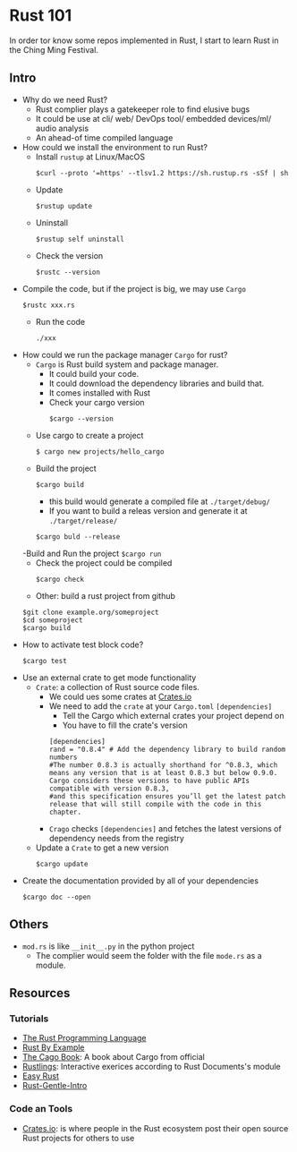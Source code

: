 # Rust 101 

In order tor know some repos implemented in Rust, I start to learn Rust in the Ching Ming Festival.

## Intro 

- Why do we need Rust? 
    - Rust complier plays a gatekeeper role to find elusive bugs
    - It could be use at cli/ web/ DevOps tool/ embedded devices/ml/ audio analysis
    - An ahead-of time compiled language 
- How could we install the environment to run Rust?
    - Install `rustup` at Linux/MacOS
        ```
        $curl --proto '=https' --tlsv1.2 https://sh.rustup.rs -sSf | sh
        ```
    - Update 
        ```
        $rustup update
        ```
    - Uninstall 
        ```
        $rustup self uninstall
        ```
    - Check the version 
        ```
        $rustc --version
        ```
- Compile the code, but if the project is big, we may use `Cargo` 
  ```
  $rustc xxx.rs
  ```
  - Run the code
    ```
    ./xxx
    ```
- How could we run the package manager `Cargo` for rust?
    - `Cargo` is Rust build system and package manager.
        - It could build your code.
        - It could download the dependency libraries and build that.
        - It comes installed with Rust
        - Check your cargo version
            ```
            $cargo --version
            ```
    - Use cargo to create a project
        ```
        $ cargo new projects/hello_cargo
        ```
    - Build the project
        ```
        $cargo build 
        ```
        - this build would generate a compiled file at `./target/debug/`
        - If you want to build a releas version and generate it at `./target/release/`
        ```
        $cargo buld --release
        ```
    -Build and Run the project
        ```
        $cargo run 
        ```
    - Check the project could be compiled
        ```
        $cargo check 
        ```
    - Other: build a rust project from github
    ```
    $git clone example.org/someproject
    $cd someproject
    $cargo build 
    ```
- How to activate test block code?
    ```
    $cargo test
    ```
- Use an external crate to get mode functionality
    - `Crate`: a collection of Rust source code files. 
        - We could ues some crates at [Crates.io](https://crates.io/)
        - We need to add the `crate` at your `Cargo.toml` `[dependencies]` 
            - Tell the Cargo which external crates your project depend on 
            - You have to fill the crate's version 
            ```
            [dependencies]
            rand = "0.8.4" # Add the dependency library to build random numbers
            #The number 0.8.3 is actually shorthand for ^0.8.3, which means any version that is at least 0.8.3 but below 0.9.0. Cargo considers these versions to have public APIs compatible with version 0.8.3, 
            #and this specification ensures you’ll get the latest patch release that will still compile with the code in this chapter. 
            ```
        - `Crago` checks `[dependencies]` and fetches the latest versions of dependency needs from the registry
    - Update a `Crate` to get a new version
        ```
        $cargo update 
        ```
- Create the documentation provided by all of your dependencies 
    ```
    $cargo doc --open
    ```
## Others
- `mod.rs` is like `__init__.py` in the python project
    - The complier would seem the folder with the file `mode.rs` as a module.
## Resources

### Tutorials
- [The Rust Programming Language](https://doc.rust-lang.org/book/title-page.html) 
- [Rust By Example](https://doc.rust-lang.org/book/title-page.html)
- [The Cago Book](https://doc.rust-lang.org/cargo/index.html): A book about Cargo from official
- [Rustlings](https://github.com/rust-lang/rustlings): Interactive exerices according to Rust Documents's module
- [Easy Rust](https://dhghomon.github.io/easy_rust/Chapter_6.html)
- [Rust-Gentle-Intro](https://stevedonovan.github.io/rust-gentle-intro/readme.html)

### Code an Tools
- [Crates.io](https://crates.io/): is where people in the Rust ecosystem post their open source Rust projects for others to use